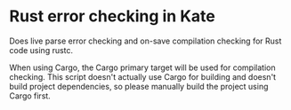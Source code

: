 # Rust error checking in Kate

Does live parse error checking and on-save compilation checking for Rust code using rustc.

When using Cargo, the Cargo primary target will be used for compilation checking. This script
doesn't actually use Cargo for building and doesn't build project dependencies, so please manually
build the project using Cargo first.
